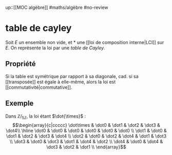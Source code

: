 up::[[MOC algèbre]]
#maths/algèbre #no-review 
# table de cayley
Soit $E$ un ensemble non vide, et $*$ une [[loi de composition interne|LCI]] sur $E$.
On représente la loi par une _table de Cayley_.

## Propriété
Si la table est symétrique par rapport à sa diagonale, cad. si sa [[transposée]] est égale à elle-même, alors la loi est [[commutativité|commutative]].

## Exemple
Dans $\mathbb Z/_{5\mathbb Z}$, la loi étant $\dot{\times}$ :
$$\begin{array}{c|ccccc}
\dot\times & \dot0 & \dot1 & \dot2 & \dot3 & \dot4\\
\hline
\dot0 & \dot0 & \dot0 & \dot0 & \dot0 & \dot0 \\
\dot1 & \dot0 & \dot1 & \dot2 & \dot3 & \dot4 \\
\dot2 & \dot0 & \dot2 & \dot4 & \dot1 & \dot3 \\
\dot3 & \dot0 & \dot3 & \dot1 & \dot4 & \dot2 \\
\dot4 & \dot0 & \dot4 & \dot3 & \dot2 & \dot1 \\
\end{array}$$
